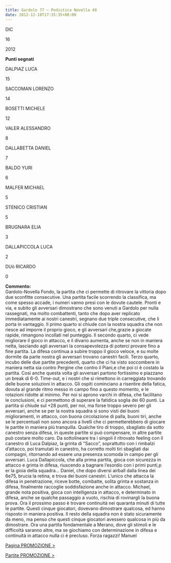 ```yaml
---
title: Gardolo 77 – Podistica Novella 49
date: 2012-12-18T17:35:35+00:00
---
```

DIC

16

2012

**Punti segnati**

DALPIAZ LUCA

15

SACCOMAN LORENZO

14

BOSETTI MICHELE

12

VALER ALESSANDRO

8

DALLABETTA DANIEL

7

BALDO YURI

6

MALFER MICHAEL

5

STENICO CRISTIAN

5

BRUGNARA ELIA

3

DALLAPICCOLA LUCA

2

DUò RICARDO

0

**Commento:**  
Gardolo-Novella Fondo, la partita che ci permette di ritrovare la vittoria dopo due sconfitte consecutive. Una partita facile scorrendo la classifica, ma come spesso accade, i numeri vanno presi con le dovute cautele. Pronti e via, e subito gli avversari dimostrano che sono venuti a Gardolo per nulla rassegnati, ma molto combattenti, tanto che dopo aver replicato immediatamente ai nostri canestri, segnano due triple consecutive, che li porta in vantaggio. Il primo quarto si chiude con la nostra squadra che non riesce ad imporre il proprio gioco, e gli avversari che,grazie a giocate rapide, rimangono incollati nel punteggio. Il secondo quarto, ci vede migliorare il gioco in attacco, e il divario aumenta, anche se non in maniera netta, lasciando agli avversari la consapevolezza di poterci provare fino a fine partita. La difesa continua a subire troppo il gioco veloce, e su molte dormite da parte nostra gli avversari trovano canestri facili. Terzo quarto, incubo delle due partite precedenti, quarto che ci ha visto soccombere in maniera netta sia contro Pergine che contro il Piani,e che poi ci è costato la partita. Così anche questa volta gli avversari partono fortissimo e piazzano un break di 6-0. Time-out, e i nostri che si rimettono in carreggiata trovando delle buone soluzioni in attacco. Gli ospiti cominciano a risentire della fatica, dovuta al grande ritmo messo in campo fino a questo momento, e le rotazioni ridotte al minimo. Per noi si aprono varchi in difesa, che facilitano le conclusioni, e ci permettono di superare la fatidica soglia dei 60 punti. La partita si chiude sul +28 punti, per noi, ma forse troppo severo per gli avversari, anche se per la nostra squadra si sono visti dei buoni miglioramenti, in attacco, con buona circolazione di palla, buoni tiri, anche se le percentuali non sono ancora a livelli che ci permetterebbero di giocare le partite in maniera più tranquilla. Qualche tiro di troppo, sbagliato da sotto canestro senza difesa, in queste partite si può compensare, in altre partite può costare molto caro. Da sottolineare tra i singoli il ritrovato feeling con il canestro di Luca Dalpiaz, la grinta di “Sacco”, soprattutto con i rimbalzi d’attacco, poi tramutati in canestro, ha corretto molti tiri sbagliati dai compagni, ritornando ad essere una presenza scomoda in campo per gli avversari. Luca Dallapiccola, che alla prima partita, gioca con sicurezza in attacco e grinta in difesa, riuscendo a bagnare l’esordio con i primi punti,p er la gioia della squadra… Daniel, che dopo diversi airball dalla linea dei 6e75, brucia la retina, e trova dei buoni canestri. L’unico che attacca la difesa in penetrazione, riceve botte, combatte, solita grinta e sostanza in difesa, finalmente raccoglie soddisfazione anche in attacco. Michael, grande nota positiva, gioca con intelligenza in attacco, e determinato in difesa, anche se qualche passaggio a vuoto, rischia di rovinargli la buona prova. Ora il prossimo passo è trovare continuità nei quaranta minuti di tutte le partite. Questi cinque giocatori, dovevano dimostrare qualcosa, ed hanno risposto in maniera positiva. Il resto della squadra non è stato sicuramente da meno, ma penso che questi cinque giocatori avessero qualcosa in più da dimostrare. Ora una partita fondamentale a Merano, dove gli stimoli e le difficoltà saranno altre, ma se giochiamo con determinazione in difesa e continuità in attacco nulla ci è precluso. Forza ragazzi! Manuel

[Pagina PROMOZIONE >](http://www.basketgardolo.it/promozione)

[Partite PROMOZIONE >](http://www.basketgardolo.it/?tag=promozione&cat=11)